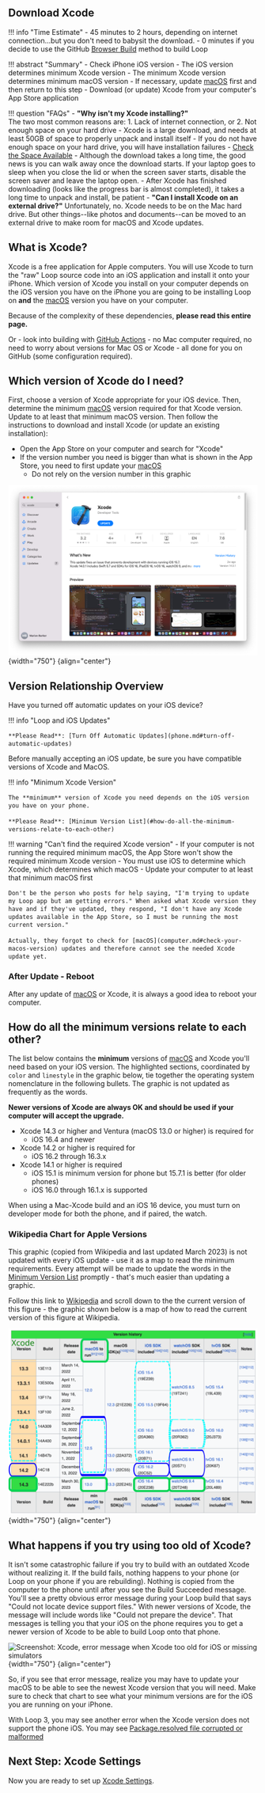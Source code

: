 ## Download Xcode

!!! info "Time Estimate"
    - 45 minutes to 2 hours, depending on internet connection...but you don't need to babysit the download.
    - 0 minutes if you decide to use the GitHub [Browser Build](../gh-actions/gh-overview.md) method to build Loop

!!! abstract "Summary"
    - Check iPhone iOS version
        - The iOS version determines minimum Xcode version
        - The minimum Xcode version determines minimum macOS version
        - If necessary, update [macOS](computer.md#check-your-macos-version) first and then return to this step
    - Download (or update) Xcode from your computer's App Store application

!!! question "FAQs"
    - **"Why isn't my Xcode installing?"**  
    The two most common reasons are:
        1. Lack of internet connection, or
        2. Not enough space on your hard drive
            - Xcode is a large download, and needs at least 50GB of space to properly unpack and install itself
            - If you do not have enough space on your hard drive, you will have installation failures
            - [Check the Space Available](computer.md#check-the-space-available)
            - Although the download takes a long time, the good news is you can walk away once the download starts. If your laptop goes to sleep when you close the lid or when the screen saver starts, disable the screen saver and leave the laptop open.
            - After Xcode has finished downloading (looks like the progress bar is almost completed), it takes a long time to unpack and install, be patient
    - **"Can I install Xcode on an external drive?"**
    Unfortunately, no. Xcode needs to be on the Mac hard drive. But other things--like photos and documents--can be moved to an external drive to make room for macOS and Xcode updates.

## What is Xcode?

Xcode is a free application for Apple computers. You will use Xcode to turn the "raw" Loop source code into an iOS application and install it onto your iPhone. 
Which version of Xcode you install on your computer depends on the iOS version you have on the iPhone you are going to be installing Loop on **and** the [macOS](computer.md#check-your-macos-version) version you have on your computer. 

Because of the complexity of these dependencies, **please read this entire page.**

Or - look into building with [GitHub Actions](../gh-actions/gh-overview.md) - no Mac computer required, no need to worry about versions for Mac OS or Xcode - all done for you on GitHub (some configuration required).

## Which version of Xcode do I need?

First, choose a version of Xcode appropriate for your iOS device. Then, determine the minimum [macOS](computer.md#check-your-macos-version) version required for that Xcode version. Update to at least that minimum macOS version. Then follow the instructions to download and install Xcode (or update an existing installation):

- Open the App Store on your computer and search for "Xcode"
- If the version number you need is bigger than what is shown in the App Store, you need to first update your [macOS](computer.md#check-your-macos-version)
    - Do not rely on the version number in this graphic

![Screenshot: App Store search for Xcode](img/xcode.png){width="750"}
{align="center"}

## Version Relationship Overview

Have you turned off automatic updates on your iOS device?

!!! info "Loop and iOS Updates"

    **Please Read**: [Turn Off Automatic Updates](phone.md#turn-off-automatic-updates)

Before manually accepting an iOS update, be sure you have compatible versions of Xcode and MacOS.  

!!! info "Minimum Xcode Version"

    The **minimum** version of Xcode you need depends on the iOS version you have on your phone.

    **Please Read**: [Minimum Version List](#how-do-all-the-minimum-versions-relate-to-each-other)

!!! warning "Can't find the required Xcode version"
    - If your computer is not running the required minimum macOS, the App Store won't show the required minimum Xcode version
    - You must use iOS to determine which Xcode, which determines which macOS
    - Update your computer to at least that minimum macOS first

    Don't be the person who posts for help saying, "I'm trying to update my Loop app but am getting errors." When asked what Xcode version they have and if they've updated, they respond, "I don't have any Xcode updates available in the App Store, so I must be running the most current version."

    Actually, they forgot to check for [macOS](computer.md#check-your-macos-version) updates and therefore cannot see the needed Xcode update yet.

### After Update - Reboot

After any update of [macOS](computer.md#check-your-macos-version) or Xcode, it is always a good idea to reboot your computer.

## How do all the minimum versions relate to each other?

The list below contains the **minimum** versions of [macOS](computer.md#check-your-macos-version) and Xcode you'll need based on your iOS version. The highlighted sections, coordinated by `color` and `linestyle` in the graphic below, tie together the operating system nomenclature in the following bullets. The graphic is not updated as frequently as the words.

**Newer versions of Xcode are always OK and should be used if your computer will accept the upgrade.**

* Xcode 14.3 or higher and Ventura (macOS 13.0 or higher) is required for
    * iOS 16.4 and newer
* Xcode 14.2 or higher is required for
    * iOS 16.2 through 16.3.x
* Xcode 14.1 or higher is required
    * iOS 15.1 is minimum version for phone but 15.7.1 is better (for older phones)
    * iOS 16.0 through 16.1.x is supported

When using a Mac-Xcode build and an iOS 16 device, you must turn on developer mode for both the phone, and if paired, the watch.

### Wikipedia Chart for Apple Versions

This graphic (copied from Wikipedia and last updated March 2023) is not updated with every iOS update - use it as a map to read the minimum requirements.  Every attempt will be made to update the words in the [Minimum Version List](#how-do-all-the-minimum-versions-relate-to-each-other) promptly - that's much easier than updating a graphic.

Follow this link to [Wikipedia](https://en.wikipedia.org/wiki/Xcode) and scroll down to the the current version of this figure - the graphic shown below is a map of how to read the current version of this figure at Wikipedia.

![Screenshot: Wikipedia Xcode example; Clip from Wiki with Xcode versions 13.x - 14.x showing relationship for iOS, Xcode, macOS; highlights how to read current graphic](img/xcode_vs_13-14.svg){width="750"}
{align="center"}

## What happens if you try using too old of Xcode?

It isn't some catastrophic failure if you try to build with an outdated Xcode without realizing it. If the build fails, nothing happens to your phone (or Loop on your phone if you are rebuilding).  Nothing is copied from the computer to the phone until after you see the Build Succeeded message. You'll see a pretty obvious error message during your Loop build that says "Could not locate device support files." With newer versions of Xcode, the message will include words like "Could not prepare the device". That messages is telling you that your iOS on the phone requires you to get a newer version of Xcode to be able to build Loop onto that phone.

![Screenshot: Xcode, error message when Xcode too old for iOS or missing simulators](img/device-support-files.jpg){width="750"}
{align="center"}

So, if you see that error message, realize you may have to update your macOS to be able to see the newest Xcode version that you will need. Make sure to check that chart to see what your minimum versions are for the iOS you are running on your iPhone.

With Loop 3, you may see another error when the Xcode version does not support the phone iOS. You may see [Package.resolved file corrupted or malformed](build-errors.md#packageresolved-file-corrupted-or-malformed)

## Next Step: Xcode Settings

Now you are ready to set up [Xcode Settings](xcode-settings.md).
